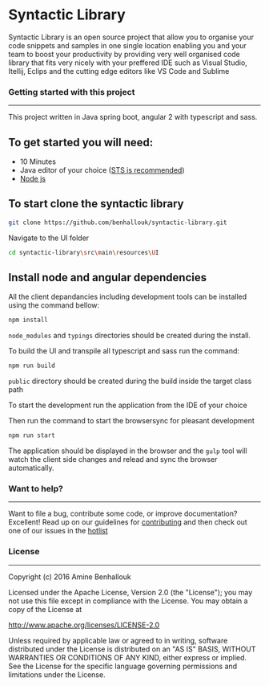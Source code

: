 # Syntactic Library
Syntactic Library is an open source project that allow you to organise your code snippets and samples in one single location enabling you and your team to boost your productivity by providing very well organised code library that fits very nicely with your preffered IDE such as Visual Studio, Itellij, Eclips and the cutting edge editors like VS Code and Sublime


### Getting started with this project
-------------

This project written in Java spring boot, angular 2 with typescript and sass.

To get started you will need:
-------------
- 10 Minutes
- Java editor of your choice ([STS is recommended])
-  [Node js]

To start clone the syntactic library
-------------
```sh
git clone https://github.com/benhallouk/syntactic-library.git 
```

Navigate to the UI folder
```sh
cd syntactic-library\src\main\resources\UI
```

Install node and angular dependencies
-------------

All the client depandancies including development tools can be installed using the command bellow:
```sh
npm install
```
`node_modules` and `typings` directories should be created during the install.

To build the UI and transpile all typescript and sass run the command:

```sh
npm run build
```
`public` directory should be created during the build inside the target class path

To start the development run the application from the IDE of your choice

Then run the command to start the browsersync for pleasant development

```sh
npm run start
```
The application should be displayed in the browser and the `gulp` tool will watch the client side changes and relead and sync the browser automatically.

### Want to help?
----
Want to file a bug, contribute some code, or improve documentation? Excellent! Read up on our guidelines for [contributing][contributing] and then check out one of our issues in the [hotlist](https://github.com/benhallouk/syntactic-library/labels/hotlist)

### License
----
Copyright (c) 2016 Amine Benhallouk

Licensed under the Apache License, Version 2.0 (the "License");
you may not use this file except in compliance with the License.
You may obtain a copy of the License at

http://www.apache.org/licenses/LICENSE-2.0

Unless required by applicable law or agreed to in writing, software
distributed under the License is distributed on an "AS IS" BASIS,
WITHOUT WARRANTIES OR CONDITIONS OF ANY KIND, either express or implied.
See the License for the specific language governing permissions and
limitations under the License.

[contributing]: http://github.com/benhallouk/syntactic-library/blob/master/CONTRIBUTING.md
[STS is recommended]: <https://spring.io/tools>
[Node js]: <https://nodejs.org/en/>